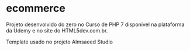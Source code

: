 # ecommerce

Projeto desenvolvido do zero no Curso de PHP 7 disponível na plataforma da Udemy e no site do HTML5dev.com.br.

Template usado no projeto Almsaeed Studio
